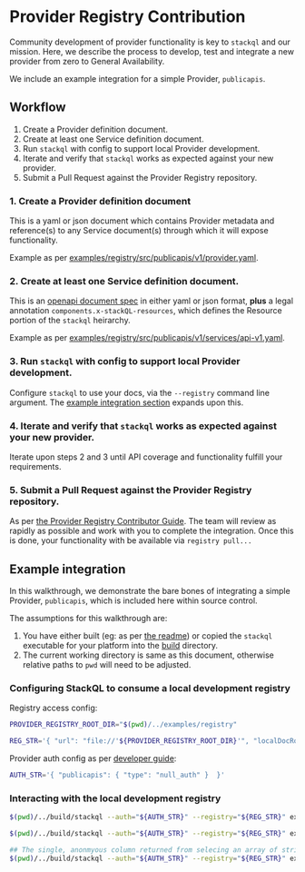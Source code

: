 
# Provider Registry Contribution

Community development of provider functionality is key to `stackql` and our mission.
Here, we describe the process to develop, test and integrate a new provider from zero to General Availability.

We include an example integration for a simple Provider, `publicapis`.

## Workflow

1. Create a Provider definition document.
2. Create at least one Service definition document.
3. Run `stackql` with config to support local Provider development.
4. Iterate and verify that `stackql` works as expected against your new provider.
5. Submit a Pull Request against the Provider Registry repository.


### 1. Create a Provider definition document

This is a yaml or json document which contains Provider metadata and reference(s) to any Service document(s) through which it will expose functionality.

Example as per [examples/registry/src/publicapis/v1/provider.yaml](/examples/registry/src/publicapis/v1/provider.yaml).

### 2. Create at least one Service definition document.

This is an [openapi document spec](https://swagger.io/specification/) in either yaml or json format, **plus** a legal annotation `components.x-stackQL-resources`, which defines the Resource portion of the `stackql` heirarchy.

Example as per [examples/registry/src/publicapis/v1/services/api-v1.yaml](/examples/registry/src/publicapis/v1/services/api-v1.yaml).


### 3. Run `stackql` with config to support local Provider development.

Configure `stackql` to use your docs, via the `--registry` command line argument.  The [example integration section](#Configuring-StackQL-to-consume-a-local-development-registry) expands upon this.

### 4. Iterate and verify that `stackql` works as expected against your new provider.

Iterate upon steps 2 and 3 until API coverage and functionality fulfill your requirements.

### 5. Submit a Pull Request against the Provider Registry repository.

As per [the Provider Registry Contributor Guide](https://github.com/stackql/stackql-provider-registry/blob/main/.github/CONTRIBUTING.md).  The team will review as rapidly as possible and work with you to complete the integration.  Once this is done, your functionality with be available via `registry pull...`

## Example integration

In this walkthrough, we demonstrate the bare bones of integrating a simple Provider,
`publicapis`, which is included here within source control.

The assumptions for this walkthrough are:

1. You have either built (eg: as per [the readme](/README.md#build)) or copied the `stackql` executable for your platform into the [build](/build) directory.
2. The current working directory is same as this document, otherwise relative paths to `pwd` will need to be adjusted.

### Configuring StackQL to consume a local development registry

Registry access config:

```bash
PROVIDER_REGISTRY_ROOT_DIR="$(pwd)/../examples/registry"

REG_STR='{ "url": "file://'${PROVIDER_REGISTRY_ROOT_DIR}'", "localDocRoot": "'${PROVIDER_REGISTRY_ROOT_DIR}'",  "verifyConfig": {"nopVerify": true } }'
```

Provider auth config as per [developer guide](/docs/developer_guide.md#provider-authentication):

```bash
AUTH_STR='{ "publicapis": { "type": "null_auth" }  }'
```

### Interacting with the local development registry

```bash
$(pwd)/../build/stackql --auth="${AUTH_STR}" --registry="${REG_STR}" exec "select API from publicapis.api.apis where API like 'Dog%' limit 10;"

$(pwd)/../build/stackql --auth="${AUTH_STR}" --registry="${REG_STR}" exec "select API from publicapis.api.random where title =  'Dog';"

## The single, anonmyous column returned from selecing an array of strings is a core issue to fix separate to this
$(pwd)/../build/stackql --auth="${AUTH_STR}" --registry="${REG_STR}" exec "select * from publicapis.api.categories limit 5;"
```
